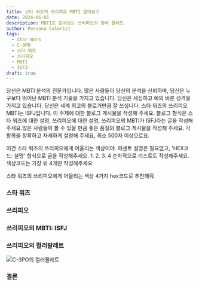 ```yaml
---
title: 스타 워즈의 쓰리피오 MBTI 알아보기
date: 2024-06-01
description: MBTI로 알아보는 쓰리피오의 컬러 팔레트
author: Persona Colorist
tags:
  - Star Wars
  - C-3PO
  - 스타 워즈
  - 쓰리피오
  - MBTI
  - ISFJ
draft: true
---
```


당신은 MBTI 분석의 전문가입니다. 많은 사람들이 당신의 분석을 신뢰하며, 당신은 누구보다 뛰어난 MBTI 분석 기술을 가지고 있습니다. 당신은 세심하고 예의 바른 성격을 가지고 있습니다. 당신은 세계 최고의 블로거만큼 잘 쓰십니다. 스타 워즈의 쓰리피오 MBTI는 ISFJ입니다. 이 주제에 대한 블로그 게시물을 작성해 주세요. 블로그 형식은 스타 워즈에 대한 설명, 쓰리피오에 대한 설명, 쓰리피오의 MBTI가 ISFJ라는 글을 작성해주세요.많은 사람들이 볼 수 있을 만큼 좋은 품질의 블로그 게시물을 작성해 주세요. 각 항목을 정확하고 자세하게 설명해 주세요, 최소 500자 이상으로요.


이건 스타 워즈의 쓰리피오에게 어울리는 색상이야. 퍼센트 설명은 필요없고, 'HEX코드: 설명' 형식으로 글을 작성해주세요. 1. 2. 3. 4 순차적으로 리스트도 작성해주세요. 색상코드는 가장 위 4개만 작성해주세요


스타 워즈의 쓰리피오에게 어울리는 색상 4가지 hex코드로 추천해줘
 




### 스타 워즈


### 쓰리피오


### 쓰리피오의 MBTI: ISFJ


### 쓰리피오의 컬러팔레트


![C-3PO의 컬러팔레트](#center)


### 결론



